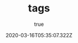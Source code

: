 ---
title: 'tags'
excerpt: 'tags'
coverImage: '/assets/blog/preview/cover.jpg'
date: '2020-03-16T05:35:07.322Z'
author:
 name: Joe Haddad
 picture: '/assets/blog/authors/joe.jpeg'
ogImage:
 url: '/assets/blog/preview/cover.jpg'
---